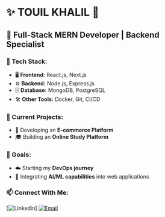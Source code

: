 # ✨ TOUIL KHALIL 👋  

## 🚀 Full-Stack MERN Developer | Backend Specialist  

### 💼 Tech Stack:  
- 🖥 **Frontend:** React.js, Next.js  
- ⚙️ **Backend:** Node.js, Express.js  
- 🗄 **Database:** MongoDB, PostgreSQL  
- 🛠 **Other Tools:** Docker, Git, CI/CD  

### 🔧 Current Projects:  
- 🛒 Developing an **E-commerce Platform**  
- 🎓 Building an **Online Study Platform**  

### 🌟 Goals:  
- ☁️ Starting my **DevOps journey**  
- 🤖 Integrating **AI/ML capabilities** into web applications  


### 📫 Connect With Me:  
[![Linkedin]([https://img.shields.io/badge/GitHub-khalil--t-black?style=for-the-badge&logo=github](https://www.linkedin.com/in/khalil-touil-787a91290/))]
[![Email](https://img.shields.io/badge/Email-khalil.t@example.com-red?style=for-the-badge&logo=gmail)](mailto:khaliltouil2004s@gmail.com)
